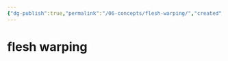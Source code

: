 ```yaml
---
{"dg-publish":true,"permalink":"/06-concepts/flesh-warping/","created":"2024-10-28T09:26:51.000-05:00","updated":"2024-11-07T17:03:47.000-06:00"}
---
```


# flesh warping